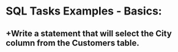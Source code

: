 # SQL Tasks Examples - Basics:

## +Write a statement that will select the City column from the Customers table.
